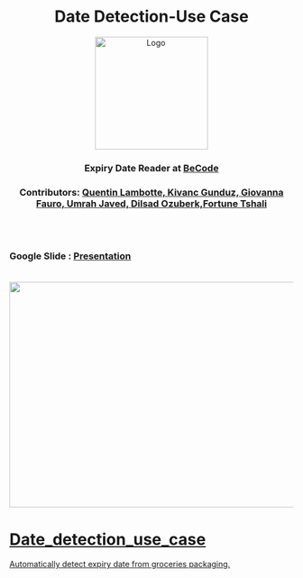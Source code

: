 <h1 align="center">Date Detection-Use Case</h1> 
<p align="center"><img src="https://becode.org/app/uploads/2021/06/logo-becode.png" alt="Logo" width="200" height="200"></a></p>
<h3 align="center"> Expiry Date Reader at <a href="https://github.com/becodeorg"><strong>BeCode</strong></a></center>
<h3 align="center"> Contributors: <a href="https://github.com/qlambotte">Quentin Lambotte, <a href="https://github.com/kivancgunduz">Kivanc Gunduz, <a href="https://github.com/Gio-F">Giovanna Fauro, <a href="https://github.com/UmrahJaved">Umrah Javed, <a href="https://github.com/dilsadozbrk">Dilsad Ozuberk,<a href="https://github.com/FortuneBT">Fortune Tshali</a></h3><br><br>

### Google Slide : <a href = "https://docs.google.com/presentation/d/1iUTxgMxoM8ksWDiEEi6FDIrjziW8CG4084umJv1IDWk/edit#slide=id.p"> Presentation<br><br>
  
<p align="center"><img src="https://user-images.githubusercontent.com/96992159/171581686-abe8d723-a103-4a03-b9c7-2a2f6543fd04.png" width="800" height="400"></p>





# Date_detection_use_case
Automatically detect expiry date from groceries packaging.
